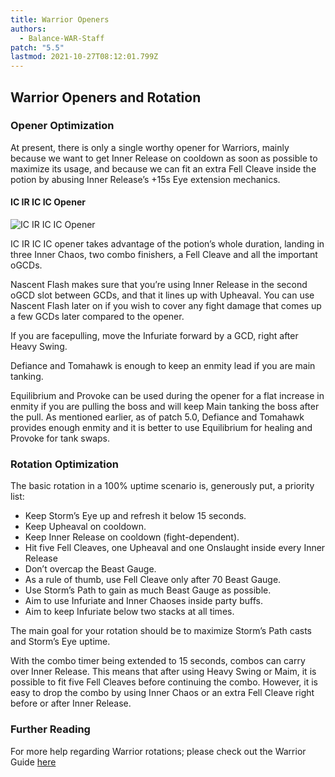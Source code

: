 ```yaml
---
title: Warrior Openers
authors:
  - Balance-WAR-Staff
patch: "5.5"
lastmod: 2021-10-27T08:12:01.799Z
---
```

## Warrior Openers and Rotation

### Opener Optimization

At present, there is only a single worthy opener for Warriors, mainly because we want to get Inner Release on cooldown as soon as possible to maximize its usage, and because we can fit an extra Fell Cleave inside the potion by abusing Inner Release’s +15s Eye extension mechanics.

#### IC IR IC IC Opener

![IC IR IC IC Opener](https://cdn.discordapp.com/attachments/752334526449057853/884760228699189309/unknown.png)

IC IR IC IC opener takes advantage of the potion’s whole duration, landing in three Inner Chaos, two combo finishers, a Fell Cleave and all the important oGCDs.

Nascent Flash makes sure that you’re using Inner Release in the second oGCD slot between GCDs, and that it lines up with Upheaval. You can use Nascent Flash later on if you wish to cover any fight damage that comes up a few GCDs later compared to the opener.

If you are facepulling, move the Infuriate forward by a GCD, right after Heavy Swing.

Defiance and Tomahawk is enough to keep an enmity lead if you are main tanking. 

Equilibrium and Provoke can be used during the opener for a flat increase in enmity if you are pulling the boss and will keep Main tanking the boss after the pull. As mentioned earlier, as of patch 5.0, Defiance and Tomahawk provides enough enmity and it is better to use Equilibrium for healing and Provoke for tank swaps.

### Rotation Optimization

The basic rotation in a 100% uptime scenario is, generously put, a priority list:

* Keep Storm’s Eye up and refresh it below 15 seconds.
* Keep Upheaval on cooldown.
* Keep Inner Release on cooldown (fight-dependent).
* Hit five Fell Cleaves, one Upheaval and one Onslaught inside every Inner Release
* Don’t overcap the Beast Gauge.
* As a rule of thumb, use Fell Cleave only after 70 Beast Gauge.
* Use Storm’s Path to gain as much Beast Gauge as possible.
* Aim to use Infuriate and Inner Chaoses inside party buffs.
* Aim to keep Infuriate below two stacks at all times.

The main goal for your rotation should be to maximize Storm’s Path casts and Storm’s Eye uptime.

With the combo timer being extended to 15 seconds, combos can carry over Inner Release. This means that after using Heavy Swing or Maim, it is possible to fit five Fell Cleaves before continuing the combo. However, it is easy to drop the combo by using Inner Chaos or an extra Fell Cleave right before or after Inner Release.

### Further Reading

For more help regarding Warrior rotations; please check out the Warrior Guide [here](https://guides.xivresources.com/jobs/tanks/warrior/how-to-fell-cleave-an-angry-wannabe-healer-also-known-as-warrior-5-0-the-guide/)
